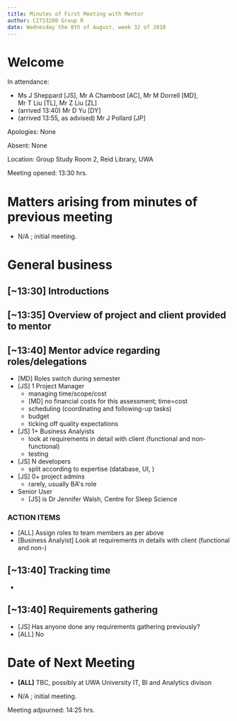 ```yaml
---
title: Minutes of First Meeting with Mentor
author: CITS3200 Group R
date: Wednesday the 8th of August, week 32 of 2018
---
```


# Welcome

In attendance: 

- Ms J Sheppard [JS], Mr A Chambost [AC], Mr M Dorrell [MD], Mr T Liu [TL], Mr Z Liu [ZL]
- (arrived 13:40) Mr D Yu [DY]
- (arrived 13:55, as advised) Mr J Pollard [JP]

Apologies: None

Absent: None

Location: Group Study Room 2, Reid Library, UWA

Meeting opened: 13:30 hrs. 

# Matters arising from minutes of previous meeting

- N/A ; initial meeting.

# General business

## [~13:30] Introductions
## [~13:35] Overview of project and client provided to mentor
## [~13:40] Mentor advice regarding roles/delegations
- [MD] Roles switch during semester
- [JS] 1 Project Manager
  - managing time/scope/cost
  - [MD] no financial costs for this assessment; time=cost 
  - scheduling (coordinating and following-up tasks)
  - budget
  - ticking off quality expectations
- [JS] 1+ Business Analyists
  - look at requirements in detail with client (functional and non-functional)
  - testing
- [JS] N developers
  - split according to expertise (database, UI, )
- [JS] 0+ project admins 
  - rarely, usually BA's role
- Senior User
  - [JS] is Dr Jennifer Walsh, Centre for Sleep Science

### ACTION ITEMS

- [ALL] Assign roles to team members as per above
- [Business Analyist] Look at requirements in details with client (functional and non-)

## [~13:40] Tracking time
- 

## [~13:40] Requirements gathering
- [JS] Has anyone done any requirements gathering previously?
- [ALL] No

# Date of Next Meeting

- **[ALL]** TBC, possibly at UWA University IT, BI and Analytics divison

- N/A ; initial meeting.






Meeting adjourned: 14:25 hrs. 
